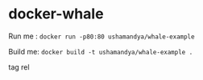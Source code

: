 # docker-whale

Run me : `docker run -p80:80 ushamandya/whale-example`

Build me: `docker build -t ushamandya/whale-example .`

tag rel